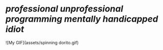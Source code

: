 
# *professional unprofessional programming mentally handicapped idiot*
![My GIF](assets/spinning dorito.gif)

